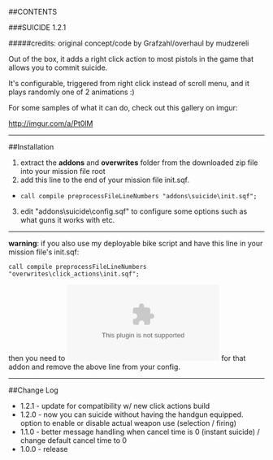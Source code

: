 ##CONTENTS

###SUICIDE 1.2.1

#####credits: original concept/code by Grafzahl/overhaul by mudzereli


Out of the box, it adds a right click action to most pistols in the game that allows you to commit suicide.

It's configurable, triggered from right click instead of scroll menu, and it plays randomly one of 2 animations :)

For some samples of what it can do, check out this gallery on imgur:

http://imgur.com/a/Pt0lM

-----

##Installation
 1. extract the **addons** and **overwrites** folder from the downloaded zip file into your mission file root
 2. add this line to the end of your mission file init.sqf.
   * ```call compile preprocessFileLineNumbers "addons\suicide\init.sqf";```
 3. edit "addons\suicide\config.sqf" to configure some options such as what guns it works with etc.

 -----

 **warning**: if you also use my deployable bike script and have this line in your mission file's init.sqf:

 ```call compile preprocessFileLineNumbers "overwrites\click_actions\init.sqf";```

 then you need to ![update the files](https://github.com/mudzereli/DayZEpochDeployableBike/archive/master.zip) for that addon and remove the above line from your config.

-----

##Change Log
* 1.2.1 - update for compatibility w/ new click actions build
* 1.2.0 - now you can suicide without having the handgun equipped. option to enable or disable actual weapon use (selection / firing)
* 1.1.0 - better message handling when cancel time is 0 (instant suicide) / change default cancel time to 0
* 1.0.0 - release